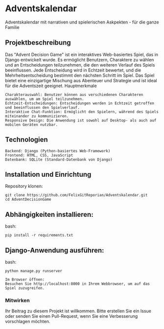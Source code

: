 # Adventskalendar
Adventskalendar mit narrativen und spielerischen Askpekten - für die ganze Familie

## Projektbeschreibung

Das "Advent Decision Game" ist ein interaktives Web-basiertes Spiel, das in Django entwickelt wurde. Es ermöglicht Benutzern, Charaktere zu wählen und an Entscheidungen teilzunehmen, die den weiteren Verlauf des Spiels beeinflussen. Jede Entscheidung wird in Echtzeit bewertet, und die Mehrheitsentscheidung bestimmt den nächsten Schritt im Spiel. Das Spiel bietet eine einzigartige Mischung aus Abenteuer und Strategie und ist ideal für die Adventszeit geeignet.
Hauptmerkmale

    Charakterauswahl: Benutzer können aus verschiedenen Charakteren auswählen, um am Spiel teilzunehmen.
    Echtzeit-Entscheidungen: Entscheidungen werden in Echtzeit getroffen und beeinflussen den Spielverlauf.
    Interaktive Chat-Funktion: Ermöglicht den Spielern, während des Spiels miteinander zu kommunizieren.
    Responsive Design: Die Anwendung ist sowohl auf Desktop- als auch auf mobilen Geräten nutzbar.

## Technologien

    Backend: Django (Python-basiertes Web-Framework)
    Frontend: HTML, CSS, JavaScript
    Datenbank: SQLite (Standard-Datenbank von Django)

## Installation und Einrichtung

Repository klonen:

    git clone https://github.com/FelixGitReporian/Adventskalendar.git
    cd AdventDecisionGame


## Abhängigkeiten installieren:

bash:

    pip install -r requirements.txt

## Django-Anwendung ausführen:

bash:

    python manage.py runserver

    Im Browser öffnen:
    Besuchen Sie http://localhost:8000 in Ihrem Webbrowser, um auf das Spiel zuzugreifen.

### Mitwirken

Ihr Beitrag zu diesem Projekt ist willkommen. Bitte erstellen Sie ein Issue oder senden Sie einen Pull-Request, wenn Sie eine Verbesserung vorschlagen möchten.
